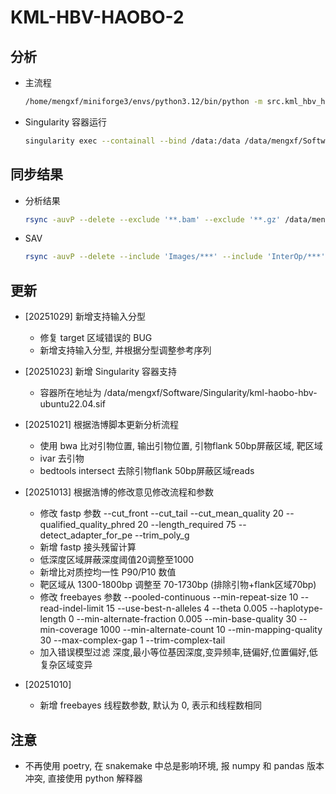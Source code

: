 # KML-HBV-HAOBO-2

## 分析

- 主流程

  ```bash
  /home/mengxf/miniforge3/envs/python3.12/bin/python -m src.kml_hbv_haobo_2 --input-tab /data/mengxf/Project/KML250829-HBVHAOBO-HWWKCAFX7/work/250829-input/input.hbv.tsv --output-dir /data/mengxf/Project/KML250829-HBVHAOBO-HWWKCAFX7/results/250829 --threads 32
  ```

- Singularity 容器运行

  ```bash
  singularity exec --containall --bind /data:/data /data/mengxf/Software/Singularity/kml-haobo-hbv-ubuntu22.04.sif bash -c "KML-HBV-HAOBO-2 --input-tab /data/mengxf/GitHub/KML-HBV-HAOBO-2/tests/input-1800bp.tsv --output-dir /data/mengxf/Project/KML251013-HAOBOHBV-PIPE-UPDATE/results/251023-2 --threads 32"
  ```

## 同步结果

- 分析结果

  ```bash
  rsync -auvP --delete --exclude '**.bam' --exclude '**.gz' /data/mengxf/Project/KML250829-HBVHAOBO-HWWKCAFX7/results/ /data/share/samba/public/bioinfo/KML250829-HBVHAOBO-HWWKCAFX7/results/
  ```

- SAV

  ```bash
  rsync -auvP --delete --include 'Images/***' --include 'InterOp/***' --include 'Thumbnail_Images/***' --include 'RunInfo.xml' --include 'RunParameters.xml' --exclude '*' /data/rawdata/illumina/NEXTseq500/250827_NB501947_0947_AHWWKCAFX7/ /data/share/samba/public/bioinfo/KML250829-HBVHAOBO-HWWKCAFX7/250827_NB501947_0947_AHWWKCAFX7/
  ```

## 更新

- [20251029] 新增支持输入分型
  - 修复 target 区域错误的 BUG
  - 新增支持输入分型, 并根据分型调整参考序列

- [20251023] 新增 Singularity 容器支持
  - 容器所在地址为 /data/mengxf/Software/Singularity/kml-haobo-hbv-ubuntu22.04.sif

- [20251021] 根据浩博脚本更新分析流程
  - 使用 bwa 比对引物位置, 输出引物位置, 引物flank 50bp屏蔽区域, 靶区域
  - ivar 去引物
  - bedtools intersect 去除引物flank 50bp屏蔽区域reads

- [20251013] 根据浩博的修改意见修改流程和参数
  - 修改 fastp 参数 --cut_front --cut_tail --cut_mean_quality 20 --qualified_quality_phred 20 --length_required 75 --detect_adapter_for_pe --trim_poly_g
  - 新增 fastp 接头残留计算
  - 低深度区域屏蔽深度阈值20调整至1000
  - 新增比对质控均一性 P90/P10 数值
  - 靶区域从 1300-1800bp 调整至 70-1730bp (排除引物+flank区域70bp)
  - 修改 freebayes 参数 --pooled-continuous --min-repeat-size 10 --read-indel-limit 15 --use-best-n-alleles 4 --theta 0.005 --haplotype-length 0 --min-alternate-fraction 0.005 --min-base-quality 30 --min-coverage 1000 --min-alternate-count 10 --min-mapping-quality 30 --max-complex-gap 1 --trim-complex-tail
  - 加入错误模型过滤 深度,最小等位基因深度,变异频率,链偏好,位置偏好,低复杂区域变异

- [20251010]
  - 新增 freebayes 线程数参数, 默认为 0, 表示和线程数相同

## 注意

- 不再使用 poetry, 在 snakemake 中总是影响环境, 报 numpy 和 pandas 版本冲突, 直接使用 python 解释器
